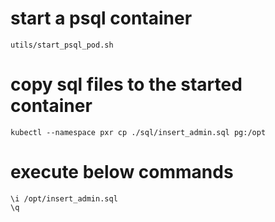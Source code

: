 # start a psql container

```
utils/start_psql_pod.sh
```

# copy sql files to the started container
```
kubectl --namespace pxr cp ./sql/insert_admin.sql pg:/opt
```

# execute below commands
```
\i /opt/insert_admin.sql
\q
```

